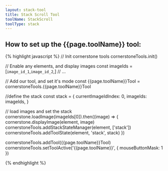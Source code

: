```yaml
---
layout: stack-tool
title: Stack Scroll Tool
toolName: StackScroll
toolType: stack
---
```



<h2 class="title is-2">How to set up the {{page.toolName}} tool:</h2>

{% highlight javascript %}
// Init cornerstone tools
cornerstoneTools.init()

// Enable any elements, and display images
const imageIds = [`image_id_1`,`image_id_2`,]
// ...

// Add our tool, and set it's mode
const {{page.toolName}}Tool = cornerstoneTools.{{page.toolName}}Tool

//define the stack
const stack = {
  currentImageIdIndex: 0,
  imageIds: imageIds,
}

// load images and set the stack
cornerstone.loadImage(imageIds[0]).then((image) => {
  cornerstone.displayImage(element, image)
  cornerstoneTools.addStackStateManager(element, ['stack'])
  cornerstoneTools.addToolState(element, 'stack', stack)
})

cornerstoneTools.addTool({{page.toolName}}Tool)
cornerstoneTools.setToolActive('{{page.toolName}}', { mouseButtonMask: 1 })

{% endhighlight %}
